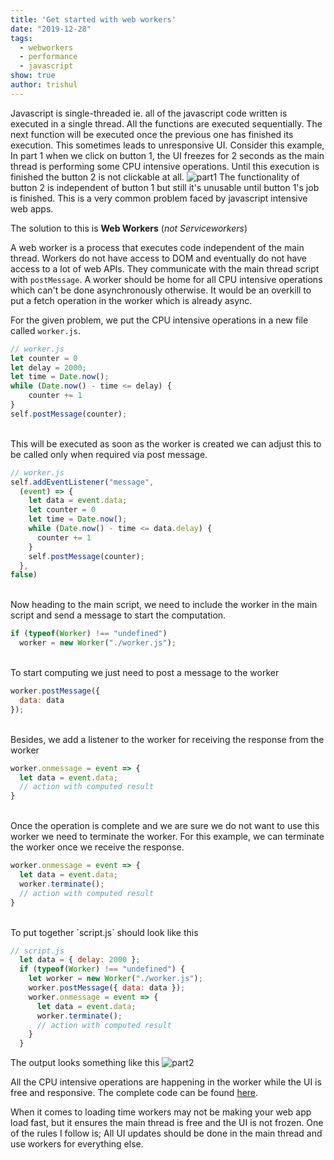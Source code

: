 ```yaml
---
title: 'Get started with web workers'
date: "2019-12-28"
tags:
  - webworkers
  - performance
  - javascript
show: true
author: trishul
---
```


Javascript is single-threaded ie. all of the javascript code written is executed in a single thread. All the functions are executed sequentially. The next function will be executed once the previous one has finished its execution. This sometimes leads to unresponsive UI.
Consider this example, 
In part 1 when we click on button 1, the UI freezes for 2 seconds as the main thread is performing some CPU intensive operations. Until this execution is finished the button 2 is not clickable at all.
![part1](./part1.gif) The functionality of button 2 is independent of button 1 but still it's unusable until button 1's job is finished. This is a very common problem faced by javascript intensive web apps.

The solution to this is **Web Workers** (*not Serviceworkers*)

A web worker is a process that executes code independent of the main thread. Workers do not have access to DOM and eventually do not have access to a lot of web APIs. They communicate with the main thread script with `postMessage`.
A worker should be home for all CPU intensive operations which can't be done asynchronously otherwise. It would be an overkill to put a fetch operation in the worker which is already async.

For the given problem, we put the CPU intensive operations in a new file called `worker.js`.

```javascript
// worker.js
let counter = 0
let delay = 2000;
let time = Date.now();
while (Date.now() - time <= delay) {
    counter += 1
}
self.postMessage(counter);
```
<br>
This will be executed as soon as the worker is created we can adjust this to be called only when required via post message.

```javascript
// worker.js
self.addEventListener("message",
  (event) => {
    let data = event.data;
    let counter = 0
    let time = Date.now();
    while (Date.now() - time <= data.delay) {
      counter += 1
    }
    self.postMessage(counter);
  },
false)
```
<br>
Now heading to the main script, we need to include the worker in the main script and send a message to start the computation.

```javascript
if (typeof(Worker) !== "undefined")
  worker = new Worker("./worker.js");
```
<br>
To start computing we just need to post a message to the worker

```javascript
worker.postMessage({ 
  data: data
});
```
<br>
Besides, we add a listener to the worker for receiving the response from the worker

```javascript
worker.onmessage = event => {
  let data = event.data;
  // action with computed result
}
```
<br>
Once the operation is complete and we are sure we do not want to use this worker we need to terminate the worker. For this example, we can terminate the worker once we receive the response.

```javascript
worker.onmessage = event => {
  let data = event.data;
  worker.terminate();
  // action with computed result
}
```
<br>
To put together `script.js` should look like this

```javascript
// script.js
  let data = { delay: 2000 };
  if (typeof(Worker) !== "undefined") {
    let worker = new Worker("./worker.js");
    worker.postMessage({ data: data });
    worker.onmessage = event => {
      let data = event.data;
      worker.terminate();
      // action with computed result
    }
  }
```

The output looks something like this
![part2](./part2.gif)

All the CPU intensive operations are happening in the worker while the UI is free and responsive. The complete code can be found [here](https://github.com/tsl143/itsopensource/tree/master/static/demos/webworkers).

When it comes to loading time workers may not be making your web app load fast, but it ensures the main thread is free and the UI is not frozen. One of the rules I follow is; All UI updates should be done in the main thread and use workers for everything else.

